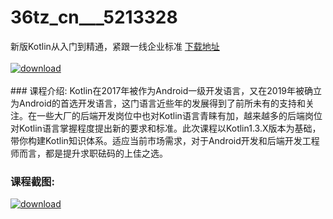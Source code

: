 # 36tz_cn___5213328
新版Kotlin从入门到精通，紧跟一线企业标准
[下载地址](http://www.36tz.cn/article/5213328 "下载地址")
<br/></br>[![download](http://36tz.cn/muke_img/2020_05_2-137-300x192.png "下载地址")](http://www.36tz.cn/article/5213328 "下载地址")
<br/></br>### 课程介绍:
Kotlin在2017年被作为Android一级开发语言，又在2019年被确立为Android的首选开发语言，这门语言近些年的发展得到了前所未有的支持和关注。在一些大厂的后端开发岗位中也对Kotlin语言青睐有加，越来越多的后端岗位对Kotlin语言掌握程度提出新的要求和标准。此次课程以Kotlin1.3.X版本为基础，带你构建Kotlin知识体系。适应当前市场需求，对于Android开发和后端开发工程师而言，都是提升求职砝码的上佳之选。

### 课程截图:
[![download](http://36tz.cn/muke_img/2020_05_1-147.png "下载地址")](http://www.36tz.cn/article/5213328 "下载地址")
